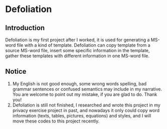 # Defoliation
## Introduction
Defoliation is my first project after I worked, it is used for generating a MS-word file with a kind of template. Defoliation can copy template from a source MS-word file, insert some specific information in the template, gather these templates with different information in one MS-word file. 
## Notice
1. My English is not good enough, some wrong words spelling, bad grammar sentences or confused semantics may include in my narrative. You are welcome to point out my mistake, if you are glad to do. Thank you! 
2. Defoliation is still not finished, I researched and wrote this project in my privacy exercise project in past, and nowadays it only could copy word information (texts, tables, pictures, equations) and styles, and I will move these codes to this project recently.


